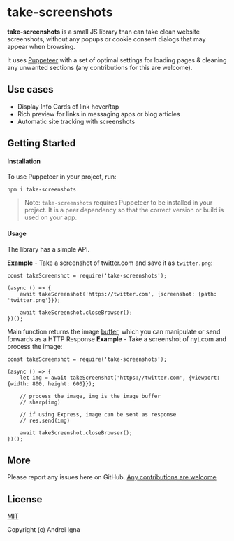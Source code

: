 # take-screenshots

**take-screenshots** is a small JS library than can take clean website screenshots, without any popups or cookie consent dialogs that may appear when browsing.

It uses [Puppeteer](https://github.com/GoogleChrome/puppeteer) with a set of optimal settings for loading pages & cleaning any unwanted sections (any contributions for this are welcome).

## Use cases
* Display Info Cards of link hover/tap
* Rich preview for links in messaging apps or blog articles
* Automatic site tracking with screenshots

## Getting Started

#### Installation

To use Puppeteer in your project, run:

```npm i take-screenshots```

> Note: `take-screenshots` requires Puppeteer to be installed in your project. It is a peer dependency so that the correct version or build is used on your app.

#### Usage
The library has a simple API.

**Example** - Take a screenshot of twitter.com and save it as `twitter.png`:
```
const takeScreenshot = require('take-screenshots');

(async () => {
	await takeScreenshot('https://twitter.com', {screenshot: {path: 'twitter.png'}});

	await takeScreenshot.closeBrowser();
})();
```

Main function returns the image [buffer](https://nodejs.org/api/buffer.html), which you can manipulate or send forwards as a HTTP Response
**Example** - Take a screenshot of nyt.com and process the image:
```
const takeScreenshot = require('take-screenshots');

(async () => {
	let img = await takeScreenshot('https://twitter.com', {viewport: {width: 800, height: 600}});

    // process the image, img is the image buffer
    // sharp(img)
    
    // if using Express, image can be sent as response
    // res.send(img)

	await takeScreenshot.closeBrowser();
})();
```

## More

Please report any issues here on GitHub.
[Any contributions are welcome](CONTRIBUTING.md)

## License

[MIT](http://opensource.org/licenses/MIT)

Copyright (c) Andrei Igna
